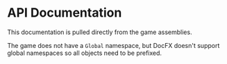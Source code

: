 # API Documentation

This documentation is pulled directly from the game assemblies.

The game does not have a `Global` namespace, but DocFX doesn't support global namespaces so all objects need to be prefixed.
